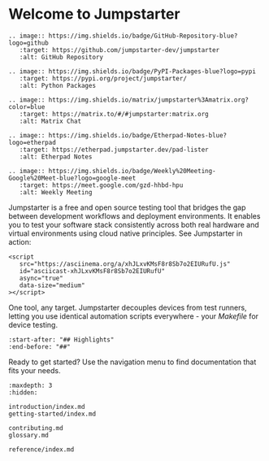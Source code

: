 # Welcome to Jumpstarter

```{eval-rst}
.. image:: https://img.shields.io/badge/GitHub-Repository-blue?logo=github
   :target: https://github.com/jumpstarter-dev/jumpstarter
   :alt: GitHub Repository

.. image:: https://img.shields.io/badge/PyPI-Packages-blue?logo=pypi
   :target: https://pypi.org/project/jumpstarter/
   :alt: Python Packages

.. image:: https://img.shields.io/matrix/jumpstarter%3Amatrix.org?color=blue
   :target: https://matrix.to/#/#jumpstarter:matrix.org
   :alt: Matrix Chat

.. image:: https://img.shields.io/badge/Etherpad-Notes-blue?logo=etherpad
   :target: https://etherpad.jumpstarter.dev/pad-lister
   :alt: Etherpad Notes

.. image:: https://img.shields.io/badge/Weekly%20Meeting-Google%20Meet-blue?logo=google-meet
   :target: https://meet.google.com/gzd-hhbd-hpu
   :alt: Weekly Meeting
```

Jumpstarter is a free and open source testing tool that bridges the gap between
development workflows and deployment environments. It enables you to test your
software stack consistently across both real hardware and virtual environments
using cloud native principles. See Jumpstarter in action:

```{raw} html
<script
   src="https://asciinema.org/a/xhJLxvKMsF8r8Sb7o2EIURufU.js"
   id="asciicast-xhJLxvKMsF8r8Sb7o2EIURufU"
   async="true"
   data-size="medium"
></script>
```

One tool, any target. Jumpstarter decouples devices from test runners, letting
you use identical automation scripts everywhere - your *Makefile* for device
testing.

```{include} ../../README.md
:start-after: "## Highlights"
:end-before: "##"
```

Ready to get started? Use the navigation menu to find documentation that fits
your needs.

```{toctree}
:maxdepth: 3
:hidden:

introduction/index.md
getting-started/index.md

contributing.md
glossary.md

reference/index.md
```